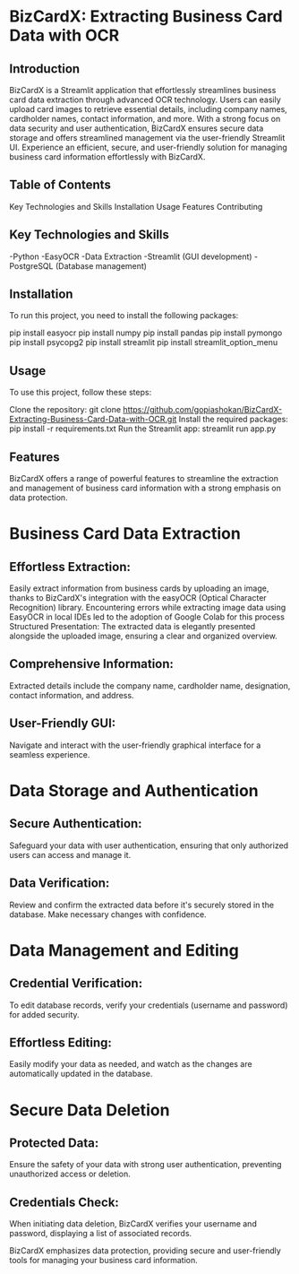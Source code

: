 # BizCardX: Extracting Business Card Data with OCR

## Introduction

BizCardX is a Streamlit application that effortlessly streamlines business card data extraction through advanced OCR technology. Users can easily upload card images to retrieve essential details, including company names, cardholder names, contact information, and more. With a strong focus on data security and user authentication, BizCardX ensures secure data storage and offers streamlined management via the user-friendly Streamlit UI. Experience an efficient, secure, and user-friendly solution for managing business card information effortlessly with BizCardX.

## Table of Contents

Key Technologies and Skills
Installation
Usage
Features
Contributing


## Key Technologies and Skills
-Python
-EasyOCR
-Data Extraction
-Streamlit (GUI development)
-PostgreSQL (Database management)

## Installation

To run this project, you need to install the following packages:

pip install easyocr
pip install numpy
pip install pandas
pip install pymongo
pip install psycopg2
pip install streamlit
pip install streamlit_option_menu


## Usage

To use this project, follow these steps:

Clone the repository: git clone https://github.com/gopiashokan/BizCardX-Extracting-Business-Card-Data-with-OCR.git
Install the required packages: pip install -r requirements.txt
Run the Streamlit app: streamlit run app.py

## Features

BizCardX offers a range of powerful features to streamline the extraction and management of business card information with a strong emphasis on data protection.

# Business Card Data Extraction

## Effortless Extraction:
Easily extract information from business cards by uploading an image, thanks to BizCardX's integration with the easyOCR (Optical Character Recognition) library.
Encountering errors while extracting image data using EasyOCR in local IDEs led to the adoption of 
Google Colab for this process
Structured Presentation: The extracted data is elegantly presented alongside the uploaded image, ensuring a clear and organized overview.

## Comprehensive Information:
Extracted details include the company name, cardholder name, designation, contact information, and address.

## User-Friendly GUI: 
Navigate and interact with the user-friendly graphical interface for a seamless experience.

# Data Storage and Authentication

## Secure Authentication:
Safeguard your data with user authentication, ensuring that only authorized users can access and manage it.

## Data Verification: 
Review and confirm the extracted data before it's securely stored in the database. Make necessary changes with confidence.

# Data Management and Editing

## Credential Verification:
To edit database records, verify your credentials (username and password) for added security.

## Effortless Editing:
Easily modify your data as needed, and watch as the changes are automatically updated in the database.

# Secure Data Deletion

## Protected Data: 
Ensure the safety of your data with strong user authentication, preventing unauthorized access or deletion.

## Credentials Check:
When initiating data deletion, BizCardX verifies your username and password, displaying a list of associated records.

BizCardX emphasizes data protection, providing secure and user-friendly tools for managing your business card information.
